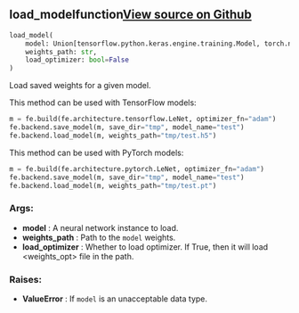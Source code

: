 ## load_model<span class="tag">function</span><a class="sourcelink" href=https://github.com/fastestimator/fastestimator/blob/r1.0/fastestimator/backend/load_model.py/#L23-L66>View source on Github</a>
```python
load_model(
	model: Union[tensorflow.python.keras.engine.training.Model, torch.nn.modules.module.Module],
	weights_path: str,
	load_optimizer: bool=False
)
```
Load saved weights for a given model.

This method can be used with TensorFlow models:
```python
m = fe.build(fe.architecture.tensorflow.LeNet, optimizer_fn="adam")
fe.backend.save_model(m, save_dir="tmp", model_name="test")
fe.backend.load_model(m, weights_path="tmp/test.h5")
```

This method can be used with PyTorch models:
```python
m = fe.build(fe.architecture.pytorch.LeNet, optimizer_fn="adam")
fe.backend.save_model(m, save_dir="tmp", model_name="test")
fe.backend.load_model(m, weights_path="tmp/test.pt")
```


<h3>Args:</h3>

* **model** :  A neural network instance to load.
* **weights_path** :  Path to the `model` weights.
* **load_optimizer** :  Whether to load optimizer. If True, then it will load <weights_opt> file in the path.

<h3>Raises:</h3>

* **ValueError** :  If `model` is an unacceptable data type.

